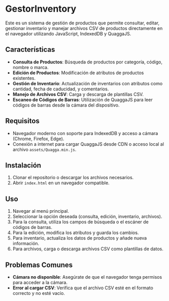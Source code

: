 # GestorInventory

Este es un sistema de gestión de productos que permite consultar, editar, gestionar inventario y manejar archivos CSV de productos directamente en el navegador utilizando JavaScript, IndexedDB y QuaggaJS.

## Características

- **Consulta de Productos**: Búsqueda de productos por categoría, código, nombre o marca.
- **Edición de Productos**: Modificación de atributos de productos existentes.
- **Gestión de Inventario**: Actualización de inventarios con atributos como cantidad, fecha de caducidad, y comentarios.
- **Manejo de Archivos CSV**: Carga y descarga de plantillas CSV.
- **Escaneo de Códigos de Barras**: Utilización de QuaggaJS para leer códigos de barras desde la cámara del dispositivo.

## Requisitos

- Navegador moderno con soporte para IndexedDB y acceso a cámara (Chrome, Firefox, Edge).
- Conexión a internet para cargar QuaggaJS desde CDN o acceso local al archivo `assets/Quagga.min.js`.

## Instalación

1. Clonar el repositorio o descargar los archivos necesarios.
2. Abrir `index.html` en un navegador compatible.

## Uso

1. Navegar al menú principal.
2. Seleccionar la opción deseada (consulta, edición, inventario, archivos).
3. Para la consulta, utiliza los campos de búsqueda o el escáner de códigos de barras.
4. Para la edición, modifica los atributos y guarda los cambios.
5. Para inventario, actualiza los datos de productos y añade nueva información.
6. Para archivos, carga o descarga archivos CSV como plantillas de datos.

## Problemas Comunes

- **Cámara no disponible**: Asegúrate de que el navegador tenga permisos para acceder a la cámara.
- **Error al cargar CSV**: Verifica que el archivo CSV esté en el formato correcto y no esté vacío.
